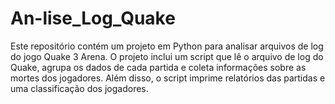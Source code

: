# An-lise_Log_Quake
Este repositório contém um projeto em Python para analisar arquivos de log do jogo Quake 3 Arena. O projeto inclui um script que lê o arquivo de log do Quake, agrupa os dados de cada partida e coleta informações sobre as mortes dos jogadores. Além disso, o script imprime relatórios das partidas e uma classificação dos jogadores.
